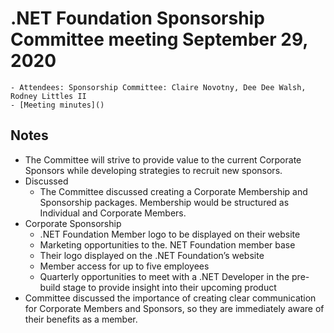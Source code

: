 # .NET Foundation Sponsorship Committee meeting September 29, 2020
    - Attendees: Sponsorship Committee: Claire Novotny, Dee Dee Walsh, Rodney Littles II
    - [Meeting minutes]()

## Notes 
- The Committee will strive to provide value to the current Corporate Sponsors while developing strategies to recruit new sponsors.
- Discussed
  - The Committee discussed creating a Corporate Membership and Sponsorship packages. Membership would be structured as Individual and Corporate Members.
- Corporate Sponsorship
  - .NET Foundation Member logo to be displayed on their website
  - Marketing opportunities to the. NET Foundation member base
  - Their logo displayed on the .NET Foundation’s website
  - Member access for up to five employees
  - Quarterly opportunities to meet with a .NET Developer in the pre-build stage to provide insight into their upcoming product
- Committee discussed the importance of creating clear communication for Corporate Members and Sponsors, so they are immediately aware of their benefits as a member.